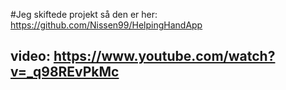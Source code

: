 
#Jeg skiftede projekt så den er her: https://github.com/Nissen99/HelpingHandApp

## video: https://www.youtube.com/watch?v=_q98REvPkMc

